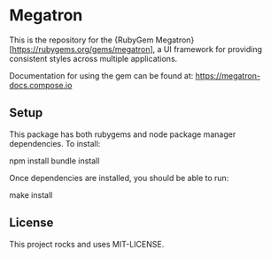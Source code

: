 # Megatron

This is the repository for the {RubyGem Megatron}[https://rubygems.org/gems/megatron], a
UI framework for providing consistent styles across multiple applications.

Documentation for using the gem can be found at: https://megatron-docs.compose.io


## Setup

This package has both rubygems and node package manager dependencies. To install:

  npm install
  bundle install

Once dependencies are installed, you should be able to run:

  make install


## License

This project rocks and uses MIT-LICENSE.
